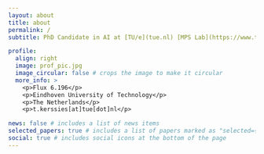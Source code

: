 ```yaml
---
layout: about
title: about
permalink: /
subtitle: PhD Candidate in AI at [TU/e](tue.nl) [MPS Lab](https://www.tue-mps.org/)

profile:
  align: right
  image: prof_pic.jpg
  image_circular: false # crops the image to make it circular
  more_info: >
    <p>Flux 6.196</p>
    <p>Eindhoven University of Technology</p>
    <p>The Netherlands</p>
    <p>t.kerssies[at]tue[dot]nl</p>

news: false # includes a list of news items
selected_papers: true # includes a list of papers marked as "selected={true}"
social: true # includes social icons at the bottom of the page
---
```

